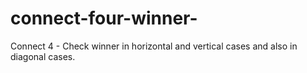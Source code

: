 # connect-four-winner-
Connect 4 - Check winner in horizontal and vertical cases and also in diagonal cases.
